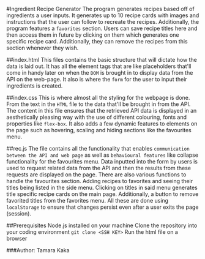 #Ingredient Recipe Generator
The program generates recipes based off of ingredients a user inputs. It generates
up to 10 recipe cards with images and instructions that the user can follow to
recreate the recipes. Additionally, the program features a ``favorites`` section.
Users can save recipe titles here and then access them in future by clicking on
them which generates one specific recipe card. Additionally, they can remove the
recipes from this section whenever they wish.

##index.html
This files contains the basic structure that will dictate how the data is laid out.
It has all the element tags that are like placeholders that'll come in handy later
on when the ``DOM`` is brought in to display data from the API on the web-page. It
also is where the ``form``  for the user to input their ingredients is created.

##index.css
This is where almost all the styling for the webpage is done. From the text in the
``HTML`` file to the data that'll be brought in from the API. The content in this
file ensures that the retrieved API data is displayed in an aesthetically pleasing
way with the use of different colouring, fonts and properties like ``flex-box``.
It also adds a few dynamic features to elements on the page such as hovering, scaling
and hiding sections like the favourites menu.

##rec.js
The file contains all the functionality that enables ``communication between the API and web page``
as well as ``behavioural features`` like collapse functionality for the favourites menu. Data inputted
into the form by users is used to request related data from the API and then the results from these
requests are displayed on the page. There are also various functions to handle the favourites section.
Adding recipes to favorites and seeing their titles being listed in the side menu. Clicking on titles
in said menu generates title specific recipe cards on the main page. Additionally, a button to remove
favorited titles from the favorites menu. All these are done using ``localStorage`` to ensure that 
changes persist even after a user exits the page (session).

##Prerequisites
Node.js installed on your machine
Clone the repository into your coding environment ``git clone <SSH KEY>``
Run the html file on a browser


###Author: Tamara Kaka